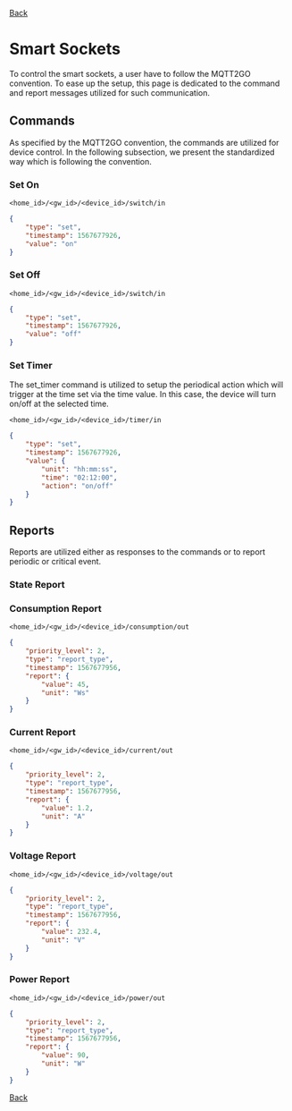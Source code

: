 [Back](../mqtt2go-objects.md)

# Smart Sockets
To control the smart sockets, a user have to follow the MQTT2GO convention. To ease up the setup, this page is dedicated to the command and report messages utilized for such communication.

## <a name="commands"></a>Commands
As specified by the MQTT2GO convention, the commands are utilized for device control. In the following subsection, we present the standardized way which is following the convention.

### Set On

```
<home_id>/<gw_id>/<device_id>/switch/in
```

```json
{
	"type": "set",
	"timestamp": 1567677926,
	"value": "on"
}
```

### Set Off

```
<home_id>/<gw_id>/<device_id>/switch/in
```

```json
{
	"type": "set",
	"timestamp": 1567677926,
	"value": "off"
}
```

### Set Timer
The set_timer command is utilized to setup the periodical action which will trigger at the time set via the time value. In this case, the device will turn on/off at the selected time.

```
<home_id>/<gw_id>/<device_id>/timer/in
```

```json
{
	"type": "set",
	"timestamp": 1567677926,
	"value": {
		"unit": "hh:mm:ss",
		"time": "02:12:00",
		"action": "on/off"
	}
}
```

## <a name="reports"></a>Reports
Reports are utilized either as responses to the commands or to report periodic or critical event.

### State Report

### Consumption Report

```
<home_id>/<gw_id>/<device_id>/consumption/out
```

```json
{
	"priority_level": 2,
	"type": "report_type",
	"timestamp": 1567677956,
	"report": {
		"value": 45,
		"unit": "Ws"
	}
}
```

### Current Report

```
<home_id>/<gw_id>/<device_id>/current/out
```

```json
{
	"priority_level": 2,
	"type": "report_type",
	"timestamp": 1567677956,
	"report": {
		"value": 1.2,
		"unit": "A"
	}
}
```

### Voltage Report

```
<home_id>/<gw_id>/<device_id>/voltage/out
```

```json
{
	"priority_level": 2,
	"type": "report_type",
	"timestamp": 1567677956,
	"report": {
		"value": 232.4,
		"unit": "V"
	}
}
```

### Power Report

```
<home_id>/<gw_id>/<device_id>/power/out
```

```json
{
	"priority_level": 2,
	"type": "report_type",
	"timestamp": 1567677956,
	"report": {
		"value": 90,
		"unit": "W"
	}
}
```


[Back](../mqtt2go-objects.md)